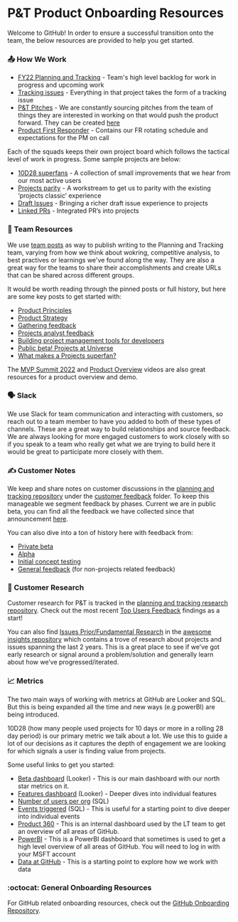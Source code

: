 # P&T Product Onboarding Resources
Welcome to GitHub! In order to ensure a successful transition onto the team, the below resources are provided to help you get started.

### 📤 How We Work

- [FY22 Planning and Tracking](https://github.com/orgs/github/projects/3706) - Team's high level backlog for work in progress and upcoming work
- [Tracking issues](https://github.com/github/planning-tracking/issues/new?assignees=&labels=Status%3A+GREY%2C+Tracking%3A+Epic&template=epic-tracking-template.md&title=Tracking%3A) - Everything in that project takes the form of a tracking issue 
- [P&T Pitches](https://github.com/orgs/github/projects/3580) - We are constantly sourcing pitches from the team of things they are interested in working on that would push the product forward. They can be created [here](https://github.com/github/planning-tracking/issues/new?assignees=&labels=pitch&template=pitch.md&title=%5BPitch%5D+)
- [Product First Responder](https://github.com/github/planning-tracking/blob/main/docs/on-call/product-first-responder.md) - Contains our FR rotating schedule and expectations for the PM on call 

Each of the squads keeps their own project board which follows the tactical level of work in progress. Some sample projects are below: 
- [10D28 superfans](https://github.com/orgs/github/projects/3236) - A collection of small improvements that we hear from our most active users 
- [Projects parity](https://github.com/orgs/github/projects/2826/views/2) - A workstream to get us to parity with the existing ‘projects classic’ experience
- [Draft Issues](https://github.com/orgs/github/projects/4634) - Bringing a richer draft issue experience to projects
- [Linked PRs](https://github.com/orgs/github/projects/4682/views/1) - Integrated PR’s into projects   

### 📝 Team Resources
We use [team posts](https://github.com/orgs/github/teams/planning-tracking) as way to publish writing to the Planning and Tracking team, varying from how we think about wokring, competitive analysis, to best practives or learnings we've found along the way. They are also a great way for the teams to share their accomplishments and create URLs that can be shared across different groups. 

It would be worth reading through the pinned posts or full history, but here are some key posts to get started with: 
- [Product Principles](https://github.com/github/planning-tracking/blob/main/product/strategy/product-principles.md)
- [Product Strategy](https://github.com/github/planning-tracking/blob/main/product/strategy/projects.md)
- [Gathering feedback](https://github.com/orgs/github/teams/planning-tracking/posts/74)
- [Projects analyst feedback](https://github.com/orgs/github/teams/planning-tracking/posts/94)
- [Building project management tools for developers](https://github.com/orgs/github/teams/planning-tracking/posts/107)
- [Public beta! Projects at Universe](https://github.com/orgs/github/teams/planning-tracking/posts/128)
- [What makes a Projects superfan?](https://github.com/orgs/github/teams/planning-tracking/posts/130)

The [MVP Summit 2022](https://drive.google.com/file/d/1ro6ECfKUs2MANlCU5Vu-RyhYe_DUok6e/view?usp=sharing) and [Product Overview](https://drive.google.com/file/d/1mJPG6S13wUSC9X2iacwMQ3m2zOu1HHnr/view?usp=sharing) videos are also great resources for a product overview and demo.

### 🗣 Slack
We use Slack for team communication and interacting with customers, so reach out to a team member to have you added to both of these types of channels. These are a great way to build relationships and source feedback. We are always looking for more engaged customers to work closely with so if you speak to a team who really get what we are trying to build here it would be great to participate more closely with them. 

### ✍️ Customer Notes
We keep and share notes on customer discussions in the [planning and tracking repository](https://github.com/github/planning-tracking) under the [customer feedback](https://github.com/github/planning-tracking/tree/main/customer%20feedback) folder. To keep this manageable we segment feedback by phases. Current we are in public beta, you can find all the feedback we have collected since that announcement [here](https://github.com/github/planning-tracking/tree/main/customer%20feedback/Projects%20Public%20Beta). 

You can also dive into a ton of history here with feedback from: 
- [Private beta](https://github.com/github/planning-tracking/tree/main/customer%20feedback/Projects%20Private%20Beta)
- [Alpha](https://github.com/github/planning-tracking/tree/main/customer%20feedback/Memex%20Alpha)
- [Initial concept testing](https://github.com/github/planning-tracking/tree/main/customer%20feedback/Memex%20Alpha/Concept%20value%20testing)
- [General feedback](https://github.com/github/planning-tracking/tree/main/customer%20feedback/General%20Feedback) (for non-projects related feedback)

### 📝 Customer Research
Customer research for P&T is tracked in the [planning and tracking research repository](https://github.com/github/planning-tracking-research). Check out the most recent [Top Users Feedback](https://github.com/github/customer-research/issues/373) findings as a start!

You can also find [Issues Prior/Fundamental Research](https://github.com/github/awesome-insights/issues?q=is%3Aissue+is%3Aopen+label%3A%22Area%3A+I2C-Issues%22) in the [awesome insights repository](https://github.com/github/awesome-insights/issues) which contains a trove of research about projects and issues spanning the last 2 years. 
This is a great place to see if we’ve got early research or signal around a problem/solution and generally learn about how we’ve progressed/iterated.

### 📈 Metrics 
The two main ways of working with metrics at GitHub are Looker and SQL. But this is being expanded all the time and new ways (e.g powerBI) are being introduced. 

10D28 (how many people used projects for 10 days or more in a rolling 28 day period) is our primary metric we talk about a lot. We use this to guide a lot of our decisions as it captures the depth of engagement we are looking for which signals a user is finding value from projects. 
 
Some useful links to get you started:
- [Beta dashboard](https://looker.githubapp.com/dashboards/2200) (Looker) - This is our main dashboard with our north star metrics on it.
- [Features dashboard](https://looker.githubapp.com/dashboards/2505) (Looker) - Deeper dives into individual features
- [Number of users per org](https://data.githubapp.com/sql/share/aa7b6e28) (SQL)
- [Events triggered](https://data.githubapp.com/sql/share/69a94f9a) (SQL) - This is useful for a starting point to dive deeper into individual events 
- [Product 360](https://product360.githubapp.com/?product=Memex&page=Home) - This is an internal dashboard used by the LT team to get an overview of all areas of GitHub.
- [PowerBI](https://app.powerbi.com/groups/46d8ff26-cf62-4a58-bb9a-7d5397791f7f/reports/128e78de-659e-422f-a413-2431241563b8/ReportSection) - This is a PowerBI dashboard that sometimes is used to get a high level overview of all areas of GitHub. You will need to log in with your MSFT account
- [Data at GitHub](https://data.githubapp.com) - This is a starting point to explore how we work with data

### :octocat: General Onboarding Resources
For GitHub related onboarding resources, check out the [GitHub Onboarding Repository](https://github.com/github/onboarding#onboarding).
